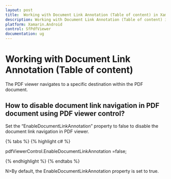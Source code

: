 ```yaml
---
layout: post
title:  Working with Document Link Annotation (Table of content) in Xamarin.Android PDF viewer | Syncfusion
description: Working with Document Link Annotation (Table of content) in Xamarin.Android PDF viewer
platform: Xamarin.Android
control: SfPdfViewer
documentation: ug
---
```


# Working with Document Link Annotation (Table of content)

The PDF viewer navigates to a specific destination within the PDF document.


## How to disable document link navigation in PDF document using PDF viewer control?

Set the “EnableDocumentLinkAnnotation” property to false to disable the document link navigation in PDF viewer. 

{% tabs %}
{% highlight c# %}

pdfViewerControl.EnableDocumentLinkAnnotation =false;

{% endhighlight %}
{% endtabs %}

N>By default, the EnableDocumentLinkAnnotation property is set to true.
